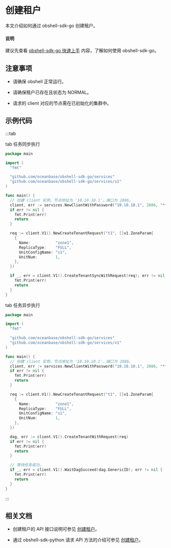 # 创建租户

本文介绍如何通过 obshell-sdk-go 创建租户。

<main id="notice" type='explain'>
  <h4>说明</h4>
  <p>建议先查看 <a href='../100.quickstart-of-go.md'>obshell-sdk-go 快速上手</a> 内容，了解如何使用 obshell-sdk-go。</p>
</main>

## 注意事项

* 请确保 obshell 正常运行。

* 请确保租户已存在且状态为 NORMAL。

* 请求的 client 对应的节点需在已初始化的集群中。

## 示例代码

:::tab

tab 任务同步执行

```go
package main

import (
  "fmt"

  "github.com/oceanbase/obshell-sdk-go/services"
  "github.com/oceanbase/obshell-sdk-go/services/v1"
)

func main() {
  // 创建 client 实例，节点地址为 '10.10.10.1'，端口为 2886。
  client, err := services.NewClientWithPassword("10.10.10.1", 2886, "****")
  if err != nil {
    fmt.Print(err)
    return
  }

  req := client.V1().NewCreateTenantRequest("t1", []v1.ZoneParam{
    {
      Name:           "zone1",
      ReplicaType:    "FULL",
      UnitConfigName: "s1",
      UnitNum:        1,
    },
  })

  if _, err = client.V1().CreateTenantSyncWithRequest(req); err != nil {
    fmt.Print(err)
    return
  }
}
```

tab 任务异步执行

```go
package main

import (
  "fmt"

  "github.com/oceanbase/obshell-sdk-go/services"
  "github.com/oceanbase/obshell-sdk-go/services/v1"
)

func main() {
  // 创建 client 实例，节点地址为 '10.10.10.1'，端口为 2886。
  client, err := services.NewClientWithPassword("10.10.10.1", 2886, "****")
  if err != nil {
    fmt.Print(err)
    return
  }

  req := client.V1().NewCreateTenantRequest("t1", []v1.ZoneParam{
    {
      Name:           "zone1",
      ReplicaType:    "FULL",
      UnitConfigName: "s1",
      UnitNum:        1,
    },
  })

  dag, err := client.V1().CreateTenantWithRequest(req)
  if err != nil {
    fmt.Print(err)
    return
  }

  // 等待任务成功。
  if _, err = client.V1().WaitDagSucceed(dag.GenericID); err != nil {
    fmt.Print(err)
    return
  }
}
```

:::

## 相关文档

* 创建租户的 API 接口说明可参见 [创建租户](../../../400.obshell-api-reference/500.tenant-management/100.create-tenant.md)。

* 通过 obshell-sdk-python 请求 API 方法的介绍可参见 [创建租户](../../100.python/500.tenant-management/100.create-tenant-of-python.md)。
